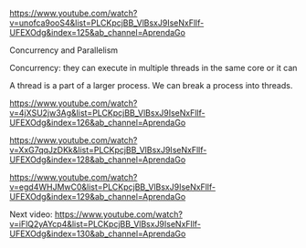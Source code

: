 https://www.youtube.com/watch?v=unofca9ooS4&list=PLCKpcjBB_VlBsxJ9IseNxFllf-UFEXOdg&index=125&ab_channel=AprendaGo

Concurrency and Parallelism

Concurrency: they can execute in multiple threads in the same core or it can 

A thread is a part of a larger process.
We can break a process into threads.


https://www.youtube.com/watch?v=4jXSU2jw3Ag&list=PLCKpcjBB_VlBsxJ9IseNxFllf-UFEXOdg&index=126&ab_channel=AprendaGo

https://www.youtube.com/watch?v=XxG7qqJzDKk&list=PLCKpcjBB_VlBsxJ9IseNxFllf-UFEXOdg&index=128&ab_channel=AprendaGo

https://www.youtube.com/watch?v=egd4WHJMwC0&list=PLCKpcjBB_VlBsxJ9IseNxFllf-UFEXOdg&index=129&ab_channel=AprendaGo

Next video:
https://www.youtube.com/watch?v=iFlQ2yAYcp4&list=PLCKpcjBB_VlBsxJ9IseNxFllf-UFEXOdg&index=130&ab_channel=AprendaGo

